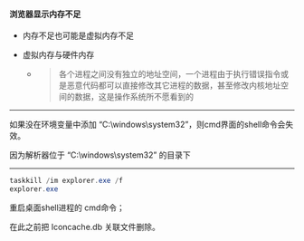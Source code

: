#### 浏览器显示内存不足

- 内存不足也可能是虚拟内存不足

- 虚拟内存与硬件内存

  - > 各个进程之间没有独立的地址空间，一个进程由于执行错误指令或是恶意代码都可以直接修改其它进程的数据，甚至修改内核地址空间的数据，这是操作系统所不愿看到的

---

如果没在环境变量中添加 “C:\windows\system32”，则cmd界面的shell命令会失效。

因为解析器位于 “C:\windows\system32” 的目录下

---

```powershell
taskkill /im explorer.exe /f
explorer.exe
```

重启桌面shell进程的 cmd命令；

在此之前把	Iconcache.db 关联文件删除。